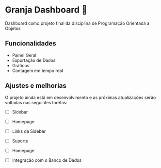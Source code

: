 # Granja Dashboard 🥚

Dashboard como projeto final da disciplina de Programação Orientada a Objetos

## Funcionalidades 
- Painel Geral
- Exportação de Dados
- Gráficos 
- Contagem em tempo real

## Ajustes e melhorias

O projeto ainda está em desenvolvimento e as próximas atualizações serão voltadas nas seguintes tarefas:

- [ ] Sidebar
- [ ] Homepage
- [ ] Links da Sidebar
- [ ] Suporte
- [ ] Homepage
- [ ] Integração com o Banco de Dados


